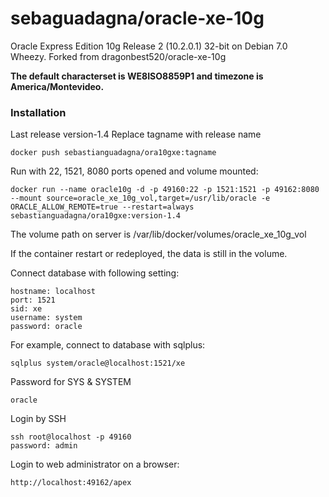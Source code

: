 sebaguadagna/oracle-xe-10g 
====================

Oracle Express Edition 10g Release 2 (10.2.0.1) 32-bit on Debian 7.0 Wheezy.
Forked from dragonbest520/oracle-xe-10g

**The default characterset is WE8ISO8859P1 and timezone is America/Montevideo.**


### Installation
Last release version-1.4
Replace tagname with release name
```
docker push sebastianguadagna/ora10gxe:tagname
```


Run with 22, 1521, 8080 ports opened and volume mounted:
```
docker run --name oracle10g -d -p 49160:22 -p 1521:1521 -p 49162:8080 --mount source=oracle_xe_10g_vol,target=/usr/lib/oracle -e ORACLE_ALLOW_REMOTE=true --restart=always sebastianguadagna/ora10gxe:version-1.4
```

The volume path on server is /var/lib/docker/volumes/oracle_xe_10g_vol

If the container restart or redeployed, the data is still in the volume. 

Connect database with following setting:
```
hostname: localhost
port: 1521
sid: xe
username: system
password: oracle
```

For example, connect to database with sqlplus:
```
sqlplus system/oracle@localhost:1521/xe
```

Password for SYS & SYSTEM
```
oracle
```

Login by SSH
```
ssh root@localhost -p 49160
password: admin
```

Login to web administrator on a browser:
```
http://localhost:49162/apex
```
